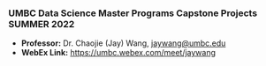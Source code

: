 ### UMBC Data Science Master Programs Capstone Projects SUMMER 2022 

- **Professor:** Dr. Chaojie (Jay) Wang, jaywang@umbc.edu
- **WebEx Link:** https://umbc.webex.com/meet/jaywang
